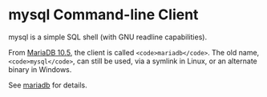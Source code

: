 
# mysql Command-line Client

mysql is a simple SQL shell (with GNU readline capabilities).


From [MariaDB 10.5](../../../release-notes/mariadb-community-server/what-is-mariadb-105.md), the client is called `<code>mariadb</code>`. The old name, `<code>mysql</code>`, can still be used, via a symlink in Linux, or an alternate binary in Windows.


See [mariadb](mariadb-command-line-client.md) for details.

